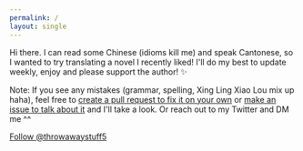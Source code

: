 ```yaml
---
permalink: /
layout: single
---
```


Hi there. I can read some Chinese (idioms kill me) and speak Cantonese, so I wanted to try translating a novel I recently liked! I'll do my best to update weekly, enjoy and please support the author! ✨

Note: If you see any mistakes (grammar, spelling, Xing Ling Xiao Lou mix up haha), feel free to [create a pull request to fix it on your own](https://github.com/tamathecat/tamathecat.github.io/pulls) or [make an issue to talk about it](https://github.com/tamathecat/tamathecat.github.io/issues) and I'll take a look. Or reach out to my Twitter and DM me ^^

<a href="https://twitter.com/throwawaystuff5?ref_src=twsrc%5Etfw" class="twitter-follow-button" data-show-count="false">Follow @throwawaystuff5</a><script async src="https://platform.twitter.com/widgets.js" charset="utf-8"></script>